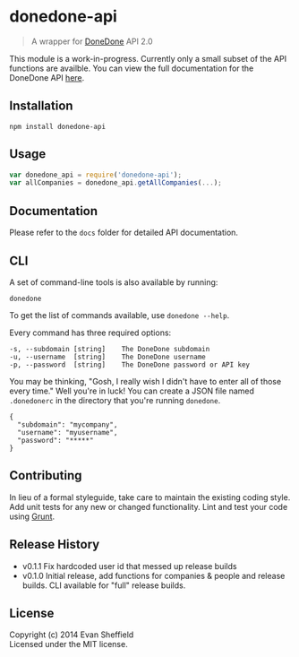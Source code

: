 # donedone-api

> A wrapper for [DoneDone](http://www.getdonedone.com/) API 2.0

This module is a work-in-progress. Currently only a small subset of the API functions
are availble. You can view the full documentation for the DoneDone API [here](http://www.getdonedone.com/api/).

## Installation
`npm install donedone-api`

## Usage
```javascript
var donedone_api = require('donedone-api');
var allCompanies = donedone_api.getAllCompanies(...);
```

## Documentation
Please refer to the `docs` folder for detailed API documentation.

## CLI
A set of command-line tools is also available by running:

`donedone`

To get the list of commands available, use `donedone --help`.

Every command has three required options:

```
-s, --subdomain [string]    The DoneDone subdomain
-u, --username  [string]    The DoneDone username
-p, --password  [string]    The DoneDone password or API key
```

You may be thinking, "Gosh, I really wish I didn't have to enter all of those every time." Well you're in luck!
You can create a JSON file named `.donedonerc` in the directory that you're running `donedone`.

```
{
  "subdomain": "mycompany",
  "username": "myusername",
  "password": "*****"
}
```

## Contributing
In lieu of a formal styleguide, take care to maintain the existing coding style. Add unit tests for any new or changed functionality. Lint and test your code using [Grunt](http://gruntjs.com/).

## Release History
- v0.1.1 Fix hardcoded user id that messed up release builds
- v0.1.0 Initial release, add functions for companies & people and release builds. CLI available for "full" release builds.

## License
Copyright (c) 2014 Evan Sheffield  
Licensed under the MIT license.
